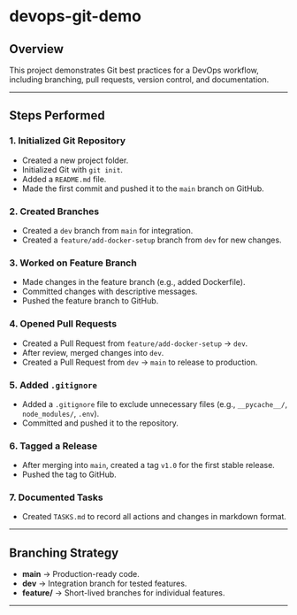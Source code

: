 # devops-git-demo

## Overview
This project demonstrates Git best practices for a DevOps workflow, including branching, pull requests, version control, and documentation.

---

## Steps Performed

### 1. Initialized Git Repository
- Created a new project folder.
- Initialized Git with `git init`.
- Added a `README.md` file.
- Made the first commit and pushed it to the `main` branch on GitHub.

### 2. Created Branches
- Created a `dev` branch from `main` for integration.
- Created a `feature/add-docker-setup` branch from `dev` for new changes.

### 3. Worked on Feature Branch
- Made changes in the feature branch (e.g., added Dockerfile).
- Committed changes with descriptive messages.
- Pushed the feature branch to GitHub.

### 4. Opened Pull Requests
- Created a Pull Request from `feature/add-docker-setup` → `dev`.
- After review, merged changes into `dev`.
- Created a Pull Request from `dev` → `main` to release to production.

### 5. Added `.gitignore`
- Added a `.gitignore` file to exclude unnecessary files (e.g., `__pycache__/`, `node_modules/`, `.env`).
- Committed and pushed it to the repository.

### 6. Tagged a Release
- After merging into `main`, created a tag `v1.0` for the first stable release.
- Pushed the tag to GitHub.

### 7. Documented Tasks
- Created `TASKS.md` to record all actions and changes in markdown format.

---

## Branching Strategy
- **main** → Production-ready code.
- **dev** → Integration branch for tested features.
- **feature/** → Short-lived branches for individual features.

---